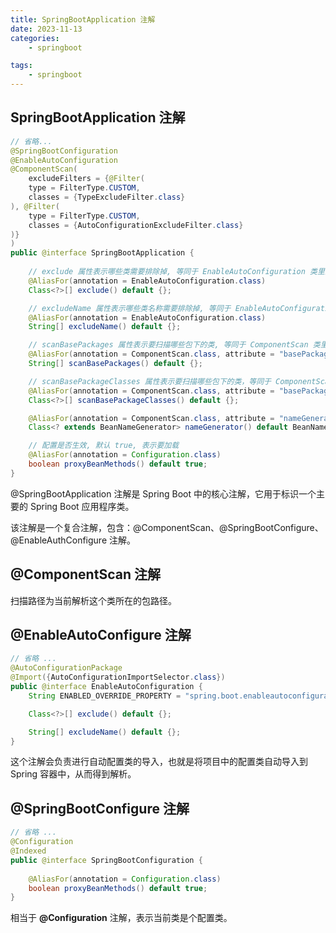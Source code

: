 ```yaml
---
title: SpringBootApplication 注解
date: 2023-11-13
categories:
    - springboot

tags:
    - springboot
---
```



## SpringBootApplication 注解
```java
// 省略...
@SpringBootConfiguration
@EnableAutoConfiguration
@ComponentScan(
    excludeFilters = {@Filter(
    type = FilterType.CUSTOM,
    classes = {TypeExcludeFilter.class}
), @Filter(
    type = FilterType.CUSTOM,
    classes = {AutoConfigurationExcludeFilter.class}
)}
)
public @interface SpringBootApplication {
    
    // exclude 属性表示哪些类需要排除掉, 等同于 EnableAutoConfiguration 类里的 exclude 属性
    @AliasFor(annotation = EnableAutoConfiguration.class)
    Class<?>[] exclude() default {};

    // excludeName 属性表示哪些类名称需要排除掉, 等同于 EnableAutoConfiguration 类里的 excludeName 属性
    @AliasFor(annotation = EnableAutoConfiguration.class)
    String[] excludeName() default {};

    // scanBasePackages 属性表示要扫描哪些包下的类, 等同于 ComponentScan 类里的 basePackages 属性
    @AliasFor(annotation = ComponentScan.class, attribute = "basePackages")
    String[] scanBasePackages() default {};

    // scanBasePackageClasses 属性表示要扫描哪些包下的类，等同于 ComponentScan 类里的 basePackageClasses 属性
    @AliasFor(annotation = ComponentScan.class, attribute = "basePackageClasses")
    Class<?>[] scanBasePackageClasses() default {};

    @AliasFor(annotation = ComponentScan.class, attribute = "nameGenerator")
    Class<? extends BeanNameGenerator> nameGenerator() default BeanNameGenerator.class;

    // 配置是否生效, 默认 true, 表示要加载
    @AliasFor(annotation = Configuration.class)
    boolean proxyBeanMethods() default true;
}
```

@SpringBootApplication 注解是 Spring Boot 中的核心注解，它用于标识一个主要的 Spring Boot 应用程序类。

该注解是一个复合注解，包含：@ComponentScan、@SpringBootConfigure、@EnableAuthConfigure 注解。



## @ComponentScan 注解

扫描路径为当前解析这个类所在的包路径。



## @EnableAutoConfigure 注解

```java
// 省略 ...
@AutoConfigurationPackage
@Import({AutoConfigurationImportSelector.class})
public @interface EnableAutoConfiguration {
    String ENABLED_OVERRIDE_PROPERTY = "spring.boot.enableautoconfiguration";

    Class<?>[] exclude() default {};

    String[] excludeName() default {};
}
```

这个注解会负责进行自动配置类的导入，也就是将项目中的配置类自动导入到 Spring 容器中，从而得到解析。



## @SpringBootConfigure 注解

```java
// 省略 ...
@Configuration
@Indexed
public @interface SpringBootConfiguration {
    
    @AliasFor(annotation = Configuration.class)
    boolean proxyBeanMethods() default true;
}
```

相当于 **@Configuration** 注解，表示当前类是个配置类。

